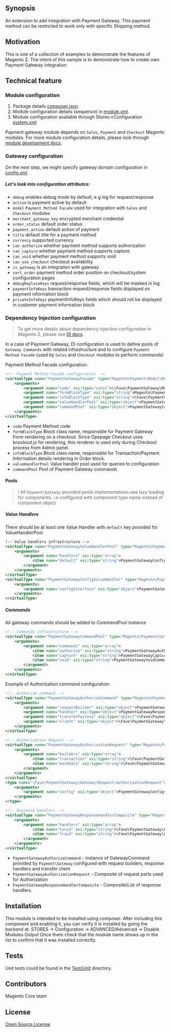 ## Synopsis
An extension to add integration with Payment Gateway.
This payment method can be restricted to work only with specific Shipping method.

## Motivation
This is one of a collection of examples to demonstrate the features of Magento 2.  The intent of this sample is to demonstrate how to create own Payment Gateway integration

## Technical feature

### Module configuration
1. Package details [composer.json](composer.json).
2. Module configuration details (sequence) in [module.xml](etc/module.xml).
3. Module configuration available through Stores->Configuration [system.xml](etc/adminhtml/system.xml)

Payment gateway module depends on `Sales`, `Payment` and `Checkout` Magento modules.
For more module configuration details, please look through [module development docs](http://devdocs.magento.com/guides/v2.0/extension-dev-guide/module-load-order.html).

### Gateway configuration
On the next step, we might specify gateway domain configuration in [config.xml](etc/config.xml).

##### Let's look into configuration attributes:
 * <code>debug</code> enables debug mode by default, e.g log for request/response
 * <code>active</code> is payment active by default
 * <code>model</code> `Payment Method Facade` used for integration with `Sales` and `Checkout` modules
 * <code>merchant_gateway_key</code> encrypted merchant credential
 * <code>order_status</code> default order status
 * <code>payment_action</code> default action of payment
 * <code>title</code> default title for a payment method
 * <code>currency</code> supported currency
 * <code>can_authorize</code> whether payment method supports authorization
 * <code>can_capture</code> whether payment method supports capture
 * <code>can_void</code> whether payment method supports void
 * <code>can_use_checkout</code> checkout availability
 * <code>is_gateway</code> is an integration with gateway
 * <code>sort_order</code> payment method order position on checkout/system configuration pages
 * <code>debugReplaceKeys</code> request/response fields, which will be masked in log
 * <code>paymentInfoKeys</code> transaction request/response fields displayed on payment information block
 * <code>privateInfoKeys</code> paymentInfoKeys fields which should not be displayed in customer payment information block

### Dependency Injection configuration
> To get more details about dependency injection configuration in Magento 2, please see [DI docs](http://devdocs.magento.com/guides/v2.0/extension-dev-guide/depend-inj.html).

In a case of Payment Gateway, DI configuration is used to define pools of `Gateway Commands` with related infrastructure and to configure `Payment Method Facade` (used by `Sales` and `Checkout` modules to perform commands)

Payment Method Facade configuration:
```xml
<!-- Payment Method Facade configuration -->
<virtualType name="PaymentGatewayFacade" type="Magento\Payment\Model\Method\Adapter">
    <arguments>
        <argument name="code" xsi:type="const">\\Fave\PaymentGateway\Model\Ui\ConfigProvider::CODE</argument>
        <argument name="formBlockType" xsi:type="string">Magento\Payment\Block\Form</argument>
        <argument name="infoBlockType" xsi:type="string">\Fave\PaymentGateway\Block\Info</argument>
        <argument name="valueHandlerPool" xsi:type="object">PaymentGatewayValueHandlerPool</argument>
        <argument name="commandPool" xsi:type="object">PaymentGatewayCommandPool</argument>
    </arguments>
</virtualType>
```
 * <code>code</code> Payment Method code
 * <code>formBlockType</code> Block class name, responsible for Payment Gateway Form rendering on a checkout.
  Since Opepage Checkout uses knockout.js for rendering, this renderer is used only during Checkout process from Admin panel.
 * <code>infoBlockType</code> Block class name, responsible for Transaction/Payment Information details rendering in Order block.
 * <code>valueHandlerPool</code> Value handler pool used for queries to configuration
 * <code>commandPool</code> Pool of Payment Gateway commands


#### Pools
> ! All `Payment\Gateway` provided pools implementations use lazy loading for components, i.e configured with component type name instead of component object

##### Value Handlers
There should be at least one Value Handler with `default` key provided for ValueHandlerPool.

```xml
!-- Value handlers infrastructure -->
<virtualType name="PaymentGatewayValueHandlerPool" type="Magento\Payment\Gateway\Config\ValueHandlerPool">
    <arguments>
        <argument name="handlers" xsi:type="array">
            <item name="default" xsi:type="string">PaymentGatewayConfigValueHandler</item>
        </argument>
    </arguments>
</virtualType>
<virtualType name="PaymentGatewayConfigValueHandler" type="Magento\Payment\Gateway\Config\ConfigValueHandler">
    <arguments>
        <argument name="configInterface" xsi:type="object">PaymentGatewayConfig</argument>
    </arguments>
</virtualType>
```

##### Commands
All gateway commands should be added to CommandPool instance
```xml
<!-- Commands infrastructure -->
<virtualType name="PaymentGatewayCommandPool" type="Magento\Payment\Gateway\Command\CommandPool">
    <arguments>
        <argument name="commands" xsi:type="array">
            <item name="authorize" xsi:type="string">PaymentGatewayAuthorizeCommand</item>
            <item name="capture" xsi:type="string">PaymentGatewayCaptureCommand</item>
            <item name="void" xsi:type="string">PaymentGatewayVoidCommand</item>
        </argument>
    </arguments>
</virtualType>
```

Example of Authorization command configuration:
```xml
<!-- Authorize command -->
<virtualType name="PaymentGatewayAuthorizeCommand" type="Magento\Payment\Gateway\Command\GatewayCommand">
    <arguments>
        <argument name="requestBuilder" xsi:type="object">PaymentGatewayAuthorizationRequest</argument>
        <argument name="handler" xsi:type="object">PaymentGatewayResponseHandlerComposite</argument>
        <argument name="transferFactory" xsi:type="object">\Fave\PaymentGateway\Gateway\Http\TransferFactory</argument>
        <argument name="client" xsi:type="object">\Fave\PaymentGateway\Gateway\Http\Client\ClientMock</argument>
    </arguments>
</virtualType>

<!-- Authorization Request -->
<virtualType name="PaymentGatewayAuthorizationRequest" type="Magento\Payment\Gateway\Request\BuilderComposite">
    <arguments>
        <argument name="builders" xsi:type="array">
            <item name="transaction" xsi:type="string">\Fave\PaymentGateway\Gateway\Request\AuthorizationRequest</item>
            <item name="mockData" xsi:type="string">\Fave\PaymentGateway\Gateway\Request\MockDataRequest</item>
        </argument>
    </arguments>
</virtualType>
<type name="\Fave\PaymentGateway\Gateway\Request\AuthorizationRequest">
    <arguments>
        <argument name="config" xsi:type="object">PaymentGatewayConfig</argument>
    </arguments>
</type>

<!-- Response handlers -->
<virtualType name="PaymentGatewayResponseHandlerComposite" type="Magento\Payment\Gateway\Response\HandlerChain">
    <arguments>
        <argument name="handlers" xsi:type="array">
            <item name="txnid" xsi:type="string">\Fave\PaymentGateway\Gateway\Response\TxnIdHandler</item>
            <item name="fraud" xsi:type="string">\Fave\PaymentGateway\Gateway\Response\FraudHandler</item>
        </argument>
    </arguments>
</virtualType>
```
* `PaymentGatewayAuthorizeCommand` - instance of GatewayCommand provided by `Payment\Gateway` configured with request builders, response handlers and transfer client
* `PaymentGatewayAuthorizationRequest` - Composite of request parts used for Authorization
* `PaymentGatewayResponseHandlerComposite` - Composite\List of response handlers.

## Installation
This module is intended to be installed using composer.  After including this component and enabling it, you can verify it is installed by going the backend at:
STORES -> Configuration -> ADVANCED/Advanced ->  Disable Modules Output
Once there check that the module name shows up in the list to confirm that it was installed correctly.

## Tests
Unit tests could be found in the [Test/Unit](Test/Unit) directory.

## Contributors
Magento Core team

## License
[Open Source License](LICENSE.txt)